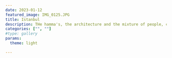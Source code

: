 ```yaml
---
date: 2023-01-12
featured_image: IMG_0125.JPG
title: Istanbul
description: THe hamma's, the architecture and the mixture of people, constantinople a true gem of a city. the bridge between East and West.
categories: ["", ""]
#type: gallery
params:
  theme: light

---
```

